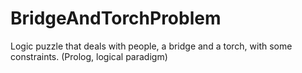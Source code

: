 # BridgeAndTorchProblem
Logic puzzle that deals with people, a bridge and a torch, with some constraints.
(Prolog, logical paradigm)
